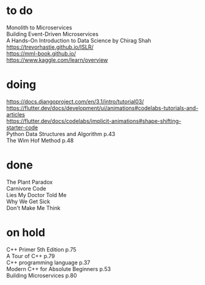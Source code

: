 # to do    
Monolith to Microservices  
Building Event-Driven Microservices  
A Hands-On Introduction to Data Science by Chirag Shah  
https://trevorhastie.github.io/ISLR/  
https://mml-book.github.io/  
https://www.kaggle.com/learn/overview  
# doing
https://docs.djangoproject.com/en/3.1/intro/tutorial03/  
https://flutter.dev/docs/development/ui/animations#codelabs-tutorials-and-articles  
https://flutter.dev/docs/codelabs/implicit-animations#shape-shifting-starter-code  
Python Data Structures and Algorithm p.43  
The Wim Hof Method p.48  
# done
The Plant Paradox  
Carnivore Code  
Lies My Doctor Told Me  
Why We Get Sick  
Don't Make Me Think  
# on hold
C++ Primer 5th Edition p.75  
A Tour of C++ p.79  
C++ programming language p.37  
Modern C++ for Absolute Beginners p.53  
Building Microservices p.80  

